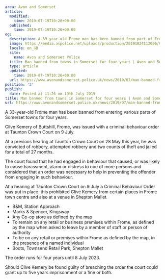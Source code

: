 ```yaml
area: Avon and Somerset
article:
  modified:
    time: 2019-07-19T10:26+00:00
  published:
    time: 2019-07-19T10:26+00:00
og:
  description: A 33-year-old Frome man has been banned from part of Frome and Shepton Mallet&#8230;
  image: https://media.aspolice.net/uploads/production/20191024112006/Clive-Kemery-05.08.1986-new-image-.jpg
  locale: en_GB
  site:
    name: Avon and Somerset Police
  title: Man banned from towns in Somerset for four years | Avon and Somerset Police
  type: article
  updated:
    time: 2019-07-19T10:26+00:00
  url: https://www.avonandsomerset.police.uk/news/2019/07/man-banned-from-towns-in-somerset-for-four-years/
position: '2'
publish:
  date: Posted at 11:26 on 19th July 2019
title: Man banned from towns in Somerset for four years | Avon and Somerset Police
url: https://www.avonandsomerset.police.uk/news/2019/07/man-banned-from-towns-in-somerset-for-four-years/
```

A 33-year-old Frome man has been banned from entering various parts of Somerset towns for four years.

Clive Kemery of Buttshill, Frome, was issued with a criminal behaviour order at Taunton Crown Court on 9 July.

At a previous hearing at Taunton Crown Court on 28 May this year, he was convicted of robbery, attempted robbery and two counts of theft and jailed for a total of 27 months.

The court found that he had engaged in behaviour that caused, or was likely to cause harassment, alarm or distress to one of more persons and considered that an order was necessary to help in preventing the offender from engaging in such behaviour.

At a hearing at Taunton Crown Court on 9 July a Criminal Behaviour Order was put in place. this prohibited Clive Kemery from certain places in Frome town centre and also at a venue in Shepton Mallet.

 * B&M, Station Approach
 * Marks & Spencer, Kingsway
 * Any Co-op store as defined by the map
 * To remain on any retail or business premises within Frome, as defined by the map when asked to leave by a member of staff or person of authority
 * To be on any retail or premises within Frome as defined by the map, in the presence of a named individual
 * Boots, Townsend Retail Park, Shepton Mallet

The order runs for four years until 8 July 2023.

Should Clive Kemery be found guilty of breaching the order the court could grant up to five years imprisonment or a fine or both.
